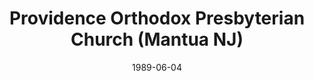 ---
date: &id001 1989-06-04
end_date: null
location:
  address: 230 Shadow Pl.
  city: Mantua
  state: NJ
minister:
- end: 1999-01-01
  name: Alan Strange
  start: 1990-01-01
  type: Pastor
- end: 2014-01-01
  name: Claude D. DePrine III
  start: 2001-01-01
  type: Pastor
- end: null
  name: Carl McDaniel Jr
  start: 2014-01-01
  type: Pastor
ministers:
- Alan Strange
- Claude D. DePrine III
- Carl McDaniel Jr
name: Providence Orthodox Presbyterian Church
names:
- end: null
  name: Providence Orthodox Presbyterian Church
  start: 1989-06-04
origination_date: *id001
raw_data: "NEW JERSEY Mantua\nProvidence Orthodox Presbyterian Church  (June 4, 1989\u2013\
  \ )\n(formerly Cross Keys Fellowship Presbyterian Church, Turnersville)\n230 Shadow\
  \ Pl.\nPastors: Alan Strange, 1990\u201399\nClaude D. DePrine III, 2001\u201314\n\
  Carl McDaniel Jr, 2014\u2013"
received_from: null
states:
- NJ
status:
  active: true
  end_date: null
  reason: null
  received_from: null
  withdrawal_to: null
title: Providence Orthodox Presbyterian Church (Mantua NJ)
year_established:
- 1989

---